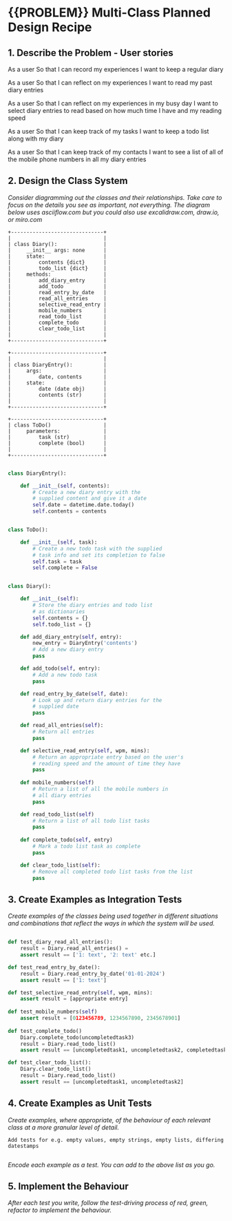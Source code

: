 # {{PROBLEM}} Multi-Class Planned Design Recipe

## 1. Describe the Problem - User stories

As a user
So that I can record my experiences
I want to keep a regular diary

As a user
So that I can reflect on my experiences
I want to read my past diary entries

As a user
So that I can reflect on my experiences in my busy day
I want to select diary entries to read based on how much time I have and my reading speed

As a user
So that I can keep track of my tasks
I want to keep a todo list along with my diary

As a user
So that I can keep track of my contacts
I want to see a list of all of the mobile phone numbers in all my diary entries


## 2. Design the Class System

_Consider diagramming out the classes and their relationships. Take care to
focus on the details you see as important, not everything. The diagram below
uses asciiflow.com but you could also use excalidraw.com, draw.io, or miro.com_

```
+------------------------------+
|                              |
| class Diary():               |
|     __init__ args: none      |
|     state:                   |
|         contents {dict}      |
|         todo_list {dict}     |
|     methods:                 |
|         add_diary_entry      |
|         add_todo             |
|         read_entry_by_date   |
|         read_all_entries     |
|         selective_read_entry |
|         mobile_numbers       |
|         read_todo_list       |
|         complete_todo        |
|         clear_todo_list      |
|                              |
+------------------------------+

+------------------------------+
|                              |
| class DiaryEntry():          |
|     args:                    |
|         date, contents       |
|     state:                   |
|         date (date obj)      |
|         contents (str)       |
|                              |
+------------------------------+

+------------------------------+
| class ToDo()                 |
|     parameters:              |
|         task (str)           |
|         complete (bool)      |
|                              |
+------------------------------+
```

```python

class DiaryEntry():

    def __init__(self, contents):
        # Create a new diary entry with the
        # supplied content and give it a date
        self.date = datetime.date.today()
        self.contents = contents


class ToDo():

    def __init__(self, task):
        # Create a new todo task with the supplied
        # task info and set its completion to false
        self.task = task
        self.complete = False


class Diary():

    def __init__(self):
        # Store the diary entries and todo list
        # as dictionaries
        self.contents = {}
        self.todo_list = {}

    def add_diary_entry(self, entry):
        new_entry = DiaryEntry('contents')
        # Add a new diary entry
        pass

    def add_todo(self, entry):
        # Add a new todo task
        pass

    def read_entry_by_date(self, date):
        # Look up and return diary entries for the
        # supplied date
        pass

    def read_all_entries(self):
        # Return all entries
        pass

    def selective_read_entry(self, wpm, mins):
        # Return an appropriate entry based on the user's
        # reading speed and the amount of time they have
        pass
    
    def mobile_numbers(self)
        # Return a list of all the mobile numbers in
        # all diary entries
        pass

    def read_todo_list(self)
        # Return a list of all todo list tasks
        pass
    
    def complete_todo(self, entry)
        # Mark a todo list task as complete
        pass

    def clear_todo_list(self):
        # Remove all completed todo list tasks from the list
        pass


```

## 3. Create Examples as Integration Tests

_Create examples of the classes being used together in different situations and
combinations that reflect the ways in which the system will be used._

```python

def test_diary_read_all_entries():
    result = Diary.read_all_entries() =
    assert result == ['1: text', '2: text' etc.]

def test_read_entry_by_date():
    result = Diary.read_entry_by_date('01-01-2024')
    assert result == ['1: text']

def test_selective_read_entry(self, wpm, mins):
    assert result = [appropriate entry]
    
def test_mobile_numbers(self)
    assert result = [0123456789, 1234567890, 2345678901]
    
def test_complete_todo()
    Diary.complete_todo(uncompletedtask3)
    result = Diary.read_todo_list()
    assert result == [uncompletedtask1, uncompletedtask2, completedtask3]

def test_clear_todo_list():
    Diary.clear_todo_list()
    result = Diary.read_todo_list()
    assert result == [uncompletedtask1, uncompletedtask2]

```

## 4. Create Examples as Unit Tests

_Create examples, where appropriate, of the behaviour of each relevant class at
a more granular level of detail._

```
Add tests for e.g. empty values, empty strings, empty lists, differing datestamps


```

_Encode each example as a test. You can add to the above list as you go._

## 5. Implement the Behaviour

_After each test you write, follow the test-driving process of red, green,
refactor to implement the behaviour._